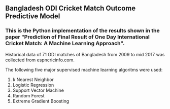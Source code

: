 ## Bangladesh ODI Cricket Match Outcome Predictive Model

### This is the Python implementation of the results shown in the paper "Prediction of Final Result of One Day International Cricket Match: A Machine Learning Approach".

Historical data of 71 ODI matches of Bangladesh from 2009 to mid 2017 was collected from espncricinfo.com.

The following five major supervised machine learning algoritms were used:

1. k Nearest Neighbor
2. Logistic Regression
3. Support Vector Machine
4. Random Forest
5. Extreme Gradient Boosting

